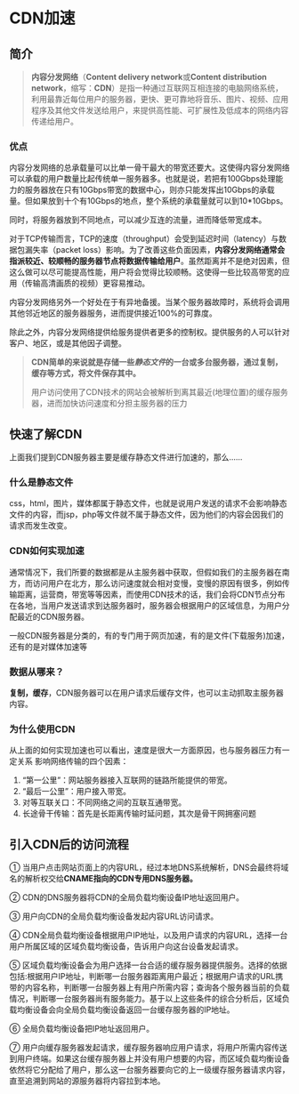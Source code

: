 # CDN加速

## 简介

>   **内容分发网络**（**Content delivery network**或**Content distribution network**，缩写：**CDN**）是指一种通过互联网互相连接的电脑网络系统，利用最靠近每位用户的服务器，更快、更可靠地将音乐、图片、视频、应用程序及其他文件发送给用户，来提供高性能、可扩展性及低成本的网络内容传递给用户。

### 优点

内容分发网络的总承载量可以比单一骨干最大的带宽还要大。这使得内容分发网络可以承载的用户数量比起传统单一服务器多。也就是说，若把有100Gbps处理能力的服务器放在只有10Gbps带宽的数据中心，则亦只能发挥出10Gbps的承载量。但如果放到十个有10Gbps的地点，整个系统的承载量就可以到10*10Gbps。

同时，将服务器放到不同地点，可以减少互连的流量，进而降低带宽成本。

对于TCP传输而言，TCP的速度（throughput）会受到延迟时间（latency）与数据包漏失率（packet loss）影响。为了改善这些负面因素，**内容分发网络通常会指派较近、较顺畅的服务器节点将数据传输给用户**。虽然距离并不是绝对因素，但这么做可以尽可能提高性能，用户将会觉得比较顺畅。这使得一些比较高带宽的应用（传输高清画质的视频）更容易推动。

内容分发网络另外一个好处在于有异地备援。当某个服务器故障时，系统将会调用其他邻近地区的服务器服务，进而提供接近100%的可靠度。

除此之外，内容分发网络提供给服务提供者更多的控制权。提供服务的人可以针对客户、地区，或是其他因子调整。

>   **CDN简单的来说就是存储一些*静态文件*的一台或多台服务器，通过复制，缓存等方式，将文件保存其中。**
>
>   用户访问使用了CDN技术的网站会被解析到离其最近(地理位置)的缓存服务器，进而加快访问速度和分担主服务器的压力

## 快速了解CDN

上面我们提到CDN服务器主要是缓存静态文件进行加速的，那么......

### 什么是静态文件

css，html，图片，媒体都属于静态文件，也就是说用户发送的请求不会影响静态文件的内容，而jsp，php等文件就不属于静态文件，因为他们的内容会因我们的请求而发生改变。

### CDN如何实现加速

通常情况下，我们所要的数据都是从主服务器中获取，但假如我们的主服务器在南方，而访问用户在北方，那么访问速度就会相对变慢，变慢的原因有很多，例如传输距离，运营商，带宽等等因素，而使用CDN技术的话，我们会将CDN节点分布在各地，当用户发送请求到达服务器时，服务器会根据用户的区域信息，为用户分配最近的CDN服务器。

一般CDN服务器是分类的，有的专门用于网页加速，有的是文件(下载服务)加速，还有的是对媒体加速等

### 数据从哪来？

**复制，缓存**，CDN服务器可以在用户请求后缓存文件，也可以主动抓取主服务器内容。

### 为什么使用CDN

从上面的如何实现加速也可以看出，速度是很大一方面原因，也与服务器压力有一定关系
影响网络传输的四个因素：

1.  “第一公里”：网站服务器接入互联网的链路所能提供的带宽。
2.  “最后一公里”：用户接入带宽。
3.  对等互联关口：不同网络之间的互联互通带宽。
4.  长途骨干传输：首先是长距离传输时延问题，其次是骨干网拥塞问题

## 引入CDN后的访问流程

①  当用户点击网站页面上的内容URL，经过本地DNS系统解析，DNS会最终将域名的解析权交给**CNAME指向的CDN专用DNS服务器。**

②  CDN的DNS服务器将CDN的全局负载均衡设备IP地址返回用户。

③  用户向CDN的全局负载均衡设备发起内容URL访问请求。

④  CDN全局负载均衡设备根据用户IP地址，以及用户请求的内容URL，选择一台用户所属区域的区域负载均衡设备，告诉用户向这台设备发起请求。

⑤  区域负载均衡设备会为用户选择一台合适的缓存服务器提供服务。选择的依据包括:根据用户IP地址，判断哪一台服务器距离用户最近；根据用户请求的URL携带的内容名称，判断哪一台服务器上有用户所需内容；查询各个服务器当前的负载情况，判断哪一台服务器尚有服务能力。基于以上这些条件的综合分析后，区域负载均衡设备会向全局负载均衡设备返回一台缓存服务器的IP地址。

⑥  全局负载均衡设备把IP地址返回用户。

⑦  用户向缓存服务器发起请求，缓存服务器响应用户请求，将用户所需内容传送到用户终端。如果这台缓存服务器上并没有用户想要的内容，而区域负载均衡设备依然将它分配给了用户，那么这一台服务器要向它的上一级缓存服务器请求内容，直至追溯到网站的源服务器将内容拉到本地。